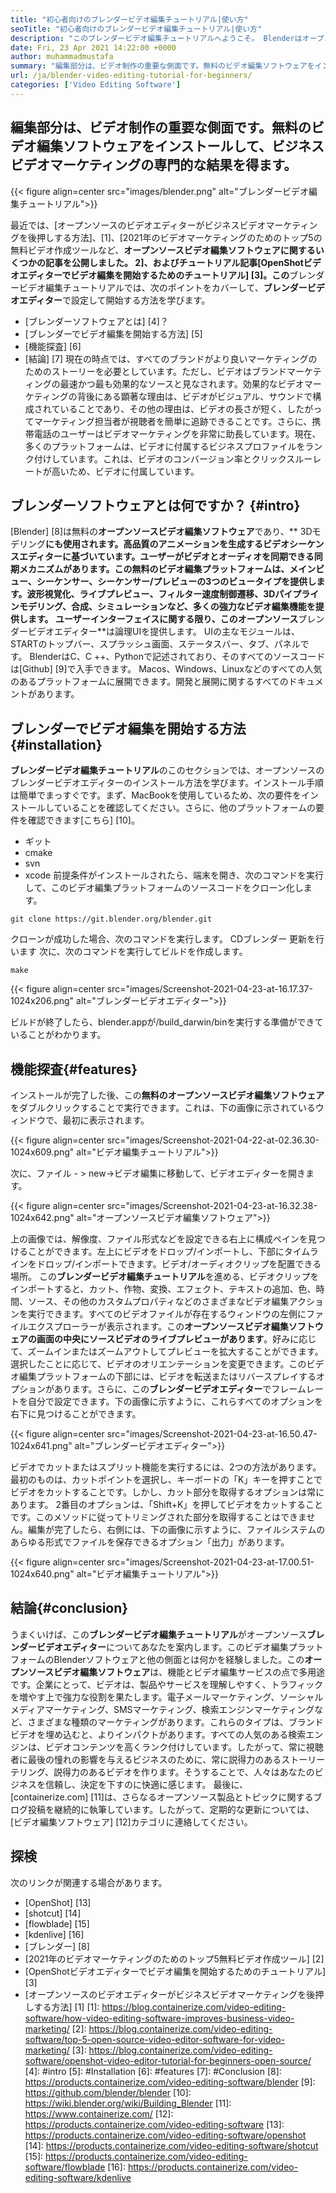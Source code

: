 ```yaml
---
title: "初心者向けのブレンダービデオ編集チュートリアル|使い方" 
seoTitle: "初心者向けのブレンダービデオ編集チュートリアル|使い方" 
description: "このブレンダービデオ編集チュートリアルへようこそ。 Blenderはオープンソースで、エフェクト、アニメーション、フィルター、ライブプレビュー、および画像を追加するためのサポートを提供しています。" 
date: Fri, 23 Apr 2021 14:22:00 +0000
author: muhammadmustafa
summary: "編集部分は、ビデオ制作の重要な側面です。無料のビデオ編集ソフトウェアをインストールして、ビジネスビデオマーケティングの専門的な結果を得ます。" 
url: /ja/blender-video-editing-tutorial-for-beginners/
categories: ['Video Editing Software']
---
```


## 編集部分は、ビデオ制作の重要な側面です。無料のビデオ編集ソフトウェアをインストールして、ビジネスビデオマーケティングの専門的な結果を得ます。

{{< figure align=center src="images/blender.png" alt="ブレンダービデオ編集チュートリアル">}}

最近では、[オープンソースのビデオエディターがビジネスビデオマーケティングを後押しする方法]、[1]、[2021年のビデオマーケティングのためのトップ5の無料ビデオ作成ツールなど、**オープンソースビデオ編集ソフトウェアに関するいくつかの記事を公開しました。 2]、およびチュートリアル記事[OpenShotビデオエディターでビデオ編集を開始するためのチュートリアル] [3]。この**ブレンダービデオ編集チュートリアルでは、次のポイントをカバーして、**ブレンダービデオエディター**で設定して開始する方法を学びます。
  * [ブレンダーソフトウェアとは] [4]？
  * [ブレンダーでビデオ編集を開始する方法] [5]
  * [機能探査] [6]
  * [結論] [7]
現在の時点では、すべてのブランドがより良いマーケティングのためのストーリーを必要としています。ただし、ビデオはブランドマーケティングの最速かつ最も効果的なソースと見なされます。効果的なビデオマーケティングの背後にある顕著な理由は、ビデオがビジュアル、サウンドで構成されていることであり、その他の理由は、ビデオの長さが短く、したがってマーケティング担当者が視聴者を簡単に追跡できることです。さらに、携帯電話のユーザーはビデオマーケティングを非常に助長しています。現在、多くのプラットフォームは、ビデオに付属するビジネスプロファイルをランク付けしています。これは、ビデオのコンバージョン率とクリックスルーレートが高いため、ビデオに付属しています。

## ブレンダーソフトウェアとは何ですか？ {#intro}
[Blender] [8]は無料の**オープンソースビデオ編集ソフトウェア**であり、** 3Dモデリング**にも使用されます。高品質のアニメーションを生成するビデオシーケンスエディターに基づいています。ユーザーがビデオとオーディオを同期できる同期メカニズムがあります。この無料のビデオ編集プラットフォームは、メインビュー、シーケンサー、シーケンサー/プレビューの3つのビュータイプを提供します。波形視覚化、ライブプレビュー、フィルター速度制御遷移、3Dパイプラインモデリング、合成、シミュレーションなど、多くの強力なビデオ編集機能を提供します。
ユーザーインターフェイスに関する限り、このオープンソース**ブレンダービデオエディター**は論理UIを提供します。 UIの主なモジュールは、STARTのトップバー、スプラッシュ画面、ステータスバー、タブ、パネルです。 BlenderはC、C ++、Pythonで記述されており、そのすべてのソースコードは[Github] [9]で入手できます。 Macos、Windows、Linuxなどのすべての人気のあるプラットフォームに展開できます。開発と展開に関するすべてのドキュメントがあります。

## ブレンダーでビデオ編集を開始する方法{#installation}
**ブレンダービデオ編集チュートリアル**のこのセクションでは、オープンソースのブレンダービデオエディターのインストール方法を学びます。インストール手順は簡単でまっすぐです。まず、MacBookを使用しているため、次の要件をインストールしていることを確認してください。さらに、他のプラットフォームの要件を確認できます[こちら] [10]。
  * ギット
  * cmake
  * svn
  * xcode
前提条件がインストールされたら、端末を開き、次のコマンドを実行して、このビデオ編集プラットフォームのソースコードをクローン化します。
```
git clone https://git.blender.org/blender.git
```
クローンが成功した場合、次のコマンドを実行します。
CDブレンダー
更新を行います
次に、次のコマンドを実行してビルドを作成します。
```
make
```

{{< figure align=center src="images/Screenshot-2021-04-23-at-16.17.37-1024x206.png" alt="ブレンダービデオエディター">}}

ビルドが終了したら、blender.appが/build_darwin/binを実行する準備ができていることがわかります。

## 機能探査{#features}
インストールが完了した後、この**無料のオープンソースビデオ編集ソフトウェア**をダブルクリックすることで実行できます。これは、下の画像に示されているウィンドウで、最初に表示されます。

{{< figure align=center src="images/Screenshot-2021-04-22-at-02.36.30-1024x609.png" alt="ビデオ編集チュートリアル">}}

次に、ファイル - > new->ビデオ編集に移動して、ビデオエディターを開きます。

{{< figure align=center src="images/Screenshot-2021-04-23-at-16.32.38-1024x642.png" alt="オープンソースビデオ編集ソフトウェア">}}

上の画像では、解像度、ファイル形式などを設定できる右上に構成ペインを見つけることができます。左上にビデオをドロップ/インポートし、下部にタイムラインをドロップ/インポートできます。ビデオ/オーディオクリップを配置できる場所。
この**ブレンダービデオ編集チュートリアル**を進める、ビデオクリップをインポートすると、カット、作物、変換、エフェクト、テキストの追加、色、時間、ソース、その他のカスタムプロパティなどのさまざまなビデオ編集アクションを実行できます。すべてのビデオファイルが存在するウィンドウの左側にファイルエクスプローラーが表示されます。この**オープンソースビデオ編集ソフトウェアの画面の中央にソースビデオのライブプレビューがあります**。好みに応じて、ズームインまたはズームアウトしてプレビューを拡大することができます。選択したことに応じて、ビデオのオリエンテーションを変更できます。このビデオ編集プラットフォームの下部には、ビデオを転送またはリバースプレイするオプションがあります。さらに、この**ブレンダービデオエディター**でフレームレートを自分で設定できます。下の画像に示すように、これらすべてのオプションを右下に見つけることができます。

{{< figure align=center src="images/Screenshot-2021-04-23-at-16.50.47-1024x641.png" alt="ブレンダービデオエディター">}}

ビデオでカットまたはスプリット機能を実行するには、2つの方法があります。最初のものは、カットポイントを選択し、キーボードの「K」キーを押すことでビデオをカットすることです。しかし、カット部分を取得するオプションは常にあります。 2番目のオプションは、「Shift+K」を押してビデオをカットすることです。このメソッドに従ってトリミングされた部分を取得することはできません。編集が完了したら、右側には、下の画像に示すように、ファイルシステムのあらゆる形式でファイルを保存できるオプション「出力」があります。

{{< figure align=center src="images/Screenshot-2021-04-23-at-17.00.51-1024x640.png" alt="ビデオ編集チュートリアル">}}


## 結論{#conclusion}
うまくいけば、この**ブレンダービデオ編集チュートリアル**がオープンソース**ブレンダービデオエディター**についてあなたを案内します。このビデオ編集プラットフォームのBlenderソフトウェアと他の側面とは何かを経験しました。この**オープンソースビデオ編集ソフトウェア**は、機能とビデオ編集サービスの点で多用途です。企業にとって、ビデオは、製品やサービスを理解しやすく、トラフィックを増やす上で強力な役割を果たします。電子メールマーケティング、ソーシャルメディアマーケティング、SMSマーケティング、検索エンジンマーケティングなど、さまざまな種類のマーケティングがあります。これらのタイプは、ブランドビデオを埋め込むと、よりインパクトがあります。すべての人気のある検索エンジンは、ビデオコンテンツを高くランク付けしています。したがって、常に視聴者に最後の憧れの影響を与えるビジネスのために、常に説得力のあるストーリーテリング、説得力のあるビデオを作ります。そうすることで、人々はあなたのビジネスを信頼し、決定を下すのに快適に感じます。
最後に、[containerize.com] [11]は、さらなるオープンソース製品とトピックに関するブログ投稿を継続的に執筆しています。したがって、定期的な更新については、[ビデオ編集ソフトウェア] [12]カテゴリに連絡してください。

## 探検
次のリンクが関連する場合があります。
  * [OpenShot] [13]
  * [shotcut] [14]
  * [flowblade] [15]
  * [kdenlive] [16]
  * [ブレンダー] [8]
  * [2021年のビデオマーケティングのためのトップ5無料ビデオ作成ツール] [2]
  * [OpenShotビデオエディターでビデオ編集を開始するためのチュートリアル] [3]
  * [オープンソースのビデオエディターがビジネスビデオマーケティングを後押しする方法] [1]
[1]: https://blog.containerize.com/video-editing-software/how-video-editing-software-improves-business-video-marketing/
[2]: https://blog.containerize.com/video-editing-software/top-5-open-source-video-editor-software-for-video-marketing/
[3]: https://blog.containerize.com/video-editing-software/openshot-video-editor-tutorial-for-beginners-open-source/
[4]: #intro
[5]: #Installation
[6]: #features
[7]: #Conclusion
[8]: https://products.containerize.com/video-editing-software/blender
[9]: https://github.com/blender/blender
[10]: https://wiki.blender.org/wiki/Building_Blender
[11]: https://www.containerize.com/
[12]: https://products.containerize.com/video-editing-software
[13]: https://products.containerize.com/video-editing-software/openshot
[14]: https://products.containerize.com/video-editing-software/shotcut
[15]: https://products.containerize.com/video-editing-software/flowblade
[16]: https://products.containerize.com/video-editing-software/kdenlive
